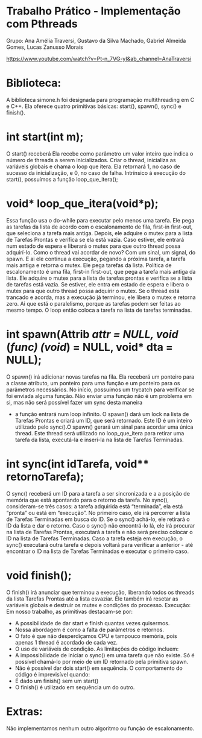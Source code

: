 # Trabalho Prático - Implementação com Pthreads
Grupo: Ana Amélia Traversi, Gustavo da Silva Machado, Gabriel Almeida Gomes, Lucas
Zanusso Morais

https://www.youtube.com/watch?v=Pt-n_7VG-yI&ab_channel=AnaTraversi

# Biblioteca:
A biblioteca simone.h foi designada para programação multithreading em C e C++.
Ela oferece quatro primitivas básicas: start(), spawn(), sync() e finish().

# int start(int m);
O start() receberá
Ela recebe como parâmetro um valor inteiro que indica o número de threads a serem
inicializados.
Criar o thread, inicializa as variáveis globais e chama o loop que itera.
Ela retornará 1, no caso de sucesso da inicialização, e 0, no caso de falha.
Intrínsico á execução do start(), possuímos a função loop_que_itera();

# void* loop_que_itera(void*p);
Essa função usa o do-while para executar pelo menos uma tarefa.
Ele pega as tarefas da lista de acordo com o escalonamento de fila, first-in first-out, que
seleciona a tarefa mais antiga. Depois, ele adquire o mutex para a lista de Tarefas Prontas e
verifica se ela está vazia. Caso estiver, ele entrará num estado de espera e liberará o mutex
para que outro thread possa adquirí-lo.
Como o thread vai acordar de novo? Com um sinal, um signal, do spawn. E ai ele continua
a execução, pegando a próxima tarefa, a tarefa mais antiga e retorna o mutex.
Ele pega tarefas da lista.
Política de escalonamento é uma fila, first-in first-out, que pega a tarefa mais antiga da lista.
Ele adquire o mutex para a lista de tarefas prontas e verifica se a lista de tarefas está vazia.
Se estiver, ele entra em estado de espera e libera o mutex para que outro thread possa
adquirir o mutex.
Se o thread está trancado e acorda, mas a execução já terminou, ele libera o mutex e
retorna zero. Ai que está o paralelismo, porque as tarefas podem ser feitas ao mesmo
tempo.
O loop então coloca a tarefa na lista de tarefas terminadas.

# int spawn(Attrib *attr = NULL, void* (*func) (void*) = NULL, void* dta = NULL);
O spawn() irá adicionar novas tarefas na fila.
Ela receberá um ponteiro para a classe atributo, um ponteiro para uma função e um
ponteiro para os parâmetros necessários.
No início, possuímos um trycatch para verificar se foi enviada alguma função. Não enviar
uma função não é um problema em si, mas não será possível fazer um sync desta maneira
- a função entrará num loop infinito.
O spawn() dará um lock na lista de Tarefas Prontas e criará um ID, que será retornado. Este
ID é um inteiro utilizado pelo sync().O spawn() gerará um sinal para acordar uma única thread. Este thread será utilizado no
loop_que_itera para retirar uma tarefa da lista, executá-la e inserí-la na lista de Tarefas
Terminadas.

# int sync(int idTarefa, void** retornoTarefa);
O sync() receberá um ID para a tarefa a ser sincronizada e a a posição de memória que
está apontando para o retorno da tarefa.
No sync(), consideram-se três casos: a tarefa adquirida está “terminada”, ela está “pronta”
ou está em “execução”.
No primeiro caso, ele irá percorrer a lista de Tarefas Terminadas em busca do ID. Se o
sync() achá-lo, ele retirará o ID da lista e dar o retorno.
Caso o sync() não encontrá-lo lá, ele irá procurar na lista de Tarefas Prontas, executará a
tarefa e não será preciso colocar o ID na lista de Tarefas Terminadas.
Caso a tarefa esteja em execução, o sync() executará outra tarefa e depois voltará para
verificar a anterior - até encontrar o ID na lista de Tarefas Terminadas e executar o primeiro
caso.

# void finish();
O finish() irá anunciar que terminou a execução, liberando todos os threads da lista Tarefas
Prontas até a lista esvaziar. Ele também irá resetar as variáveis globais e destruir os mutex
e condições do processo.
Execução:
Em nosso trabalho, as primitivas destacam-se por:
- A possibilidade de dar start e finish quantas vezes quisermos.
- Nossa abordagem é como a falta de parâmetros e retornos.
- O fato é que não desperdiçamos CPU e tampouco memória, pois apenas 1 thread é
acordado de cada vez.
- O uso de variáveis de condição.
As limitações do código incluem:
- A impossibilidade de iniciar o sync() em uma tarefa que não existe. Só é possível
chamá-lo por meio de um ID retornado pela primitiva spawn.
- Não é possível dar dois start() em sequência.
O comportamento do código é imprevisível quando:
- É dado um finish() sem um start()
- O finish() é utilizado em sequência um do outro.

# Extras:
Não implementamos nenhum outro algoritmo ou função de escalonamento.
